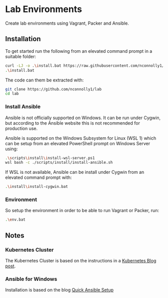 # Lab Environments

Create lab environments using Vagrant, Packer and Ansible.

## Installation

To get started run the following from an elevated command prompt
in a suitable folder:

~~~sh
curl -LJ -o .\install.bat https://raw.githubusercontent.com/nconnolly1/lab/main/scripts/install.bat
.\install.bat
~~~

The code can them be extracted with:

~~~sh
git clone https://github.com/nconnolly1/lab
cd lab
~~~

### Install Ansible

Ansible is not officially supported on Windows. It can be run under Cygwin, but according to the Ansible website this is not recommended for production use.

Ansible is supported on the Windows Subsystem for Linux (WSL 1) which can be setup from an elevated PowerShell prompt on Windows Server using:

~~~sh
.\scripts\install\install-wsl-server.ps1
wsl bash -c ./scripts/install/install-ansible.sh
~~~

If WSL is not available, Ansible can be install under Cygwin from an elevated command prompt with:

~~~sh
.\install\install-cygwin.bat
~~~

### Environment

So setup the environment in order to be able to run Vagrant or Packer, run:

~~~sh
.\env.bat
~~~

## Notes

### Kubernetes Cluster

The Kubernetes Cluster is based on the instructions in a
[Kubernetes Blog post](https://kubernetes.io/blog/2019/03/15/kubernetes-setup-using-ansible-and-vagrant/).

### Ansible for Windows

Installation is based on the blog
[Quick Ansible Setup](https://www.arsano.ninja/2020/09/18/simple-ansible-setup-with-cygwin/)
